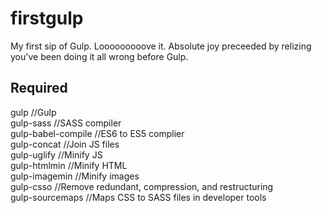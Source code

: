 # firstgulp
My first sip of Gulp. Looooooooove it. Absolute joy preceeded by relizing you've been doing it all wrong before Gulp.

## Required
gulp								//Gulp  
gulp-sass						//SASS compiler  
gulp-babel-compile	//ES6 to ES5 complier  
gulp-concat					//Join JS files  
gulp-uglify					//Minify JS  
gulp-htmlmin				//Minify HTML  
gulp-imagemin				//Minify images  
gulp-csso						//Remove redundant, compression, and restructuring  
gulp-sourcemaps			//Maps CSS to SASS files in developer tools  
